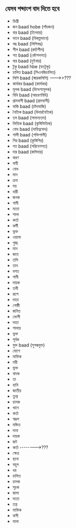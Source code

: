 ## যেসব শব্দাংশ  বাদ দিতে  হবে
- ডিগ্রী
- জন baad hobe (পাঁচজন)
- বার baad (তিনবার) 
- ভাবে baad (বিকল্পভাবে)
- বদ্ধ baad (লিপিবদ্ধ)
- শীল baad (রুচিশীল)
- গত baad (কৌশলগত)
- বার baad (দুইবার)
- টুকু baad hbe (যতটুকু)
- চালিত baad (সিএনজিচালিত)
- লিপি baad (স্মারকলিপি) --->>???
- কার্যকর baad (কার্যকর)
- মূলক baad (উদ্দেশ্যমূলক)
- বিধি baad (আচরণবিধি)
- গ্রামবাসী baad (গ্রামবাসী)
- বাজি baad (চাঁদাবাজি)
- নৈতিক baad (উদারনৈতিক)
- তম baad (সামান্যতম)
- ভিত্তিক baad (কৃষিভিত্তিক)
- বোধ baad (দায়িত্ববোধ)
- শালী baad (শক্তিশালী)
- গির baad (কুস্তিগির)
- গত baad (পরিবেশগত)
- দার baad (জমিদার)
- করণ
- বাহী
- বোধ
- মান
- ক্রম
- ময়
- ধারী
- জনক
- গামী
- মতো
- শালা
- কর্তা
- কর্মী
- ভুক্ত
- ওয়ালা
- গুচ্ছ
- মান
- জাত
- তলি
- তান
- বশত
- গামী
- দায়ক
- তলী
- রূপে 
- দাতা
- গোষ্ঠী
- জনিত
- ভোগী
- দাতা
- শালায়
- ভুক্ত
- পূর্বক
- যুক্ত baad (সুগন্ধযুক্ত)
- যোগে
- মাফিক
- ময়ী
- ভুক্ত
- বাদক
- তা 
- হানি
- জাতীয়
- তুল্য
- চালক
- খানে
- কর্তা
- স্বরূপ
- মন্ডিত
- দানা
- দায়ক
- জট
- কর্তা  -------->???
- ক্ষেত্র
- ছানা
- বহুল
- ধর
- চালিত
- চালক
- সূচক
- জাদা
- মতো
- তন্ত্র
- মাফিক
- বাসী
- মালা
